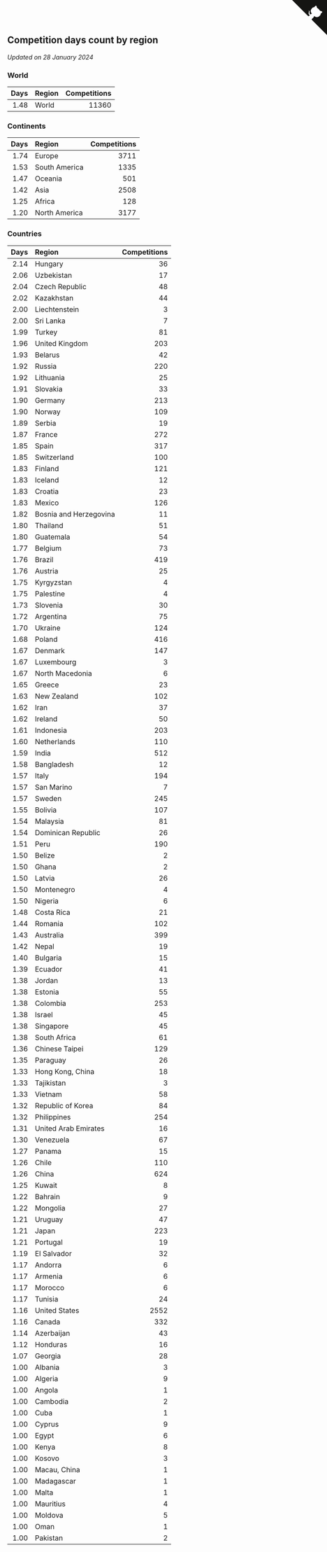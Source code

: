 ## Competition days count by region

*Updated on 28 January 2024*


### World

| Days | Region | Competitions |
| ---: | :--- | ---: |
| 1.48 | World | 11360 |

### Continents

| Days | Region | Competitions |
| ---: | :--- | ---: |
| 1.74 | Europe | 3711 |
| 1.53 | South America | 1335 |
| 1.47 | Oceania | 501 |
| 1.42 | Asia | 2508 |
| 1.25 | Africa | 128 |
| 1.20 | North America | 3177 |

### Countries

| Days | Region | Competitions |
| ---: | :--- | ---: |
| 2.14 | Hungary | 36 |
| 2.06 | Uzbekistan | 17 |
| 2.04 | Czech Republic | 48 |
| 2.02 | Kazakhstan | 44 |
| 2.00 | Liechtenstein | 3 |
| 2.00 | Sri Lanka | 7 |
| 1.99 | Turkey | 81 |
| 1.96 | United Kingdom | 203 |
| 1.93 | Belarus | 42 |
| 1.92 | Russia | 220 |
| 1.92 | Lithuania | 25 |
| 1.91 | Slovakia | 33 |
| 1.90 | Germany | 213 |
| 1.90 | Norway | 109 |
| 1.89 | Serbia | 19 |
| 1.87 | France | 272 |
| 1.85 | Spain | 317 |
| 1.85 | Switzerland | 100 |
| 1.83 | Finland | 121 |
| 1.83 | Iceland | 12 |
| 1.83 | Croatia | 23 |
| 1.83 | Mexico | 126 |
| 1.82 | Bosnia and Herzegovina | 11 |
| 1.80 | Thailand | 51 |
| 1.80 | Guatemala | 54 |
| 1.77 | Belgium | 73 |
| 1.76 | Brazil | 419 |
| 1.76 | Austria | 25 |
| 1.75 | Kyrgyzstan | 4 |
| 1.75 | Palestine | 4 |
| 1.73 | Slovenia | 30 |
| 1.72 | Argentina | 75 |
| 1.70 | Ukraine | 124 |
| 1.68 | Poland | 416 |
| 1.67 | Denmark | 147 |
| 1.67 | Luxembourg | 3 |
| 1.67 | North Macedonia | 6 |
| 1.65 | Greece | 23 |
| 1.63 | New Zealand | 102 |
| 1.62 | Iran | 37 |
| 1.62 | Ireland | 50 |
| 1.61 | Indonesia | 203 |
| 1.60 | Netherlands | 110 |
| 1.59 | India | 512 |
| 1.58 | Bangladesh | 12 |
| 1.57 | Italy | 194 |
| 1.57 | San Marino | 7 |
| 1.57 | Sweden | 245 |
| 1.55 | Bolivia | 107 |
| 1.54 | Malaysia | 81 |
| 1.54 | Dominican Republic | 26 |
| 1.51 | Peru | 190 |
| 1.50 | Belize | 2 |
| 1.50 | Ghana | 2 |
| 1.50 | Latvia | 26 |
| 1.50 | Montenegro | 4 |
| 1.50 | Nigeria | 6 |
| 1.48 | Costa Rica | 21 |
| 1.44 | Romania | 102 |
| 1.43 | Australia | 399 |
| 1.42 | Nepal | 19 |
| 1.40 | Bulgaria | 15 |
| 1.39 | Ecuador | 41 |
| 1.38 | Jordan | 13 |
| 1.38 | Estonia | 55 |
| 1.38 | Colombia | 253 |
| 1.38 | Israel | 45 |
| 1.38 | Singapore | 45 |
| 1.38 | South Africa | 61 |
| 1.36 | Chinese Taipei | 129 |
| 1.35 | Paraguay | 26 |
| 1.33 | Hong Kong, China | 18 |
| 1.33 | Tajikistan | 3 |
| 1.33 | Vietnam | 58 |
| 1.32 | Republic of Korea | 84 |
| 1.32 | Philippines | 254 |
| 1.31 | United Arab Emirates | 16 |
| 1.30 | Venezuela | 67 |
| 1.27 | Panama | 15 |
| 1.26 | Chile | 110 |
| 1.26 | China | 624 |
| 1.25 | Kuwait | 8 |
| 1.22 | Bahrain | 9 |
| 1.22 | Mongolia | 27 |
| 1.21 | Uruguay | 47 |
| 1.21 | Japan | 223 |
| 1.21 | Portugal | 19 |
| 1.19 | El Salvador | 32 |
| 1.17 | Andorra | 6 |
| 1.17 | Armenia | 6 |
| 1.17 | Morocco | 6 |
| 1.17 | Tunisia | 24 |
| 1.16 | United States | 2552 |
| 1.16 | Canada | 332 |
| 1.14 | Azerbaijan | 43 |
| 1.12 | Honduras | 16 |
| 1.07 | Georgia | 28 |
| 1.00 | Albania | 3 |
| 1.00 | Algeria | 9 |
| 1.00 | Angola | 1 |
| 1.00 | Cambodia | 2 |
| 1.00 | Cuba | 1 |
| 1.00 | Cyprus | 9 |
| 1.00 | Egypt | 6 |
| 1.00 | Kenya | 8 |
| 1.00 | Kosovo | 3 |
| 1.00 | Macau, China | 1 |
| 1.00 | Madagascar | 1 |
| 1.00 | Malta | 1 |
| 1.00 | Mauritius | 4 |
| 1.00 | Moldova | 5 |
| 1.00 | Oman | 1 |
| 1.00 | Pakistan | 2 |


<a href="https://github.com/jonatanklosko/wca_statistics" class="github-corner" aria-label="View source on Github"><svg width="80" height="80" viewBox="0 0 250 250" style="fill:#151513; color:#fff; position: absolute; top: 0; border: 0; right: 0;" aria-hidden="true"><path d="M0,0 L115,115 L130,115 L142,142 L250,250 L250,0 Z"></path><path d="M128.3,109.0 C113.8,99.7 119.0,89.6 119.0,89.6 C122.0,82.7 120.5,78.6 120.5,78.6 C119.2,72.0 123.4,76.3 123.4,76.3 C127.3,80.9 125.5,87.3 125.5,87.3 C122.9,97.6 130.6,101.9 134.4,103.2" fill="currentColor" style="transform-origin: 130px 106px;" class="octo-arm"></path><path d="M115.0,115.0 C114.9,115.1 118.7,116.5 119.8,115.4 L133.7,101.6 C136.9,99.2 139.9,98.4 142.2,98.6 C133.8,88.0 127.5,74.4 143.8,58.0 C148.5,53.4 154.0,51.2 159.7,51.0 C160.3,49.4 163.2,43.6 171.4,40.1 C171.4,40.1 176.1,42.5 178.8,56.2 C183.1,58.6 187.2,61.8 190.9,65.4 C194.5,69.0 197.7,73.2 200.1,77.6 C213.8,80.2 216.3,84.9 216.3,84.9 C212.7,93.1 206.9,96.0 205.4,96.6 C205.1,102.4 203.0,107.8 198.3,112.5 C181.9,128.9 168.3,122.5 157.7,114.1 C157.9,116.9 156.7,120.9 152.7,124.9 L141.0,136.5 C139.8,137.7 141.6,141.9 141.8,141.8 Z" fill="currentColor" class="octo-body"></path></svg></a><style>.github-corner:hover .octo-arm{animation:octocat-wave 560ms ease-in-out}@keyframes octocat-wave{0%,100%{transform:rotate(0)}20%,60%{transform:rotate(-25deg)}40%,80%{transform:rotate(10deg)}}@media (max-width:500px){.github-corner:hover .octo-arm{animation:none}.github-corner .octo-arm{animation:octocat-wave 560ms ease-in-out}}</style>
